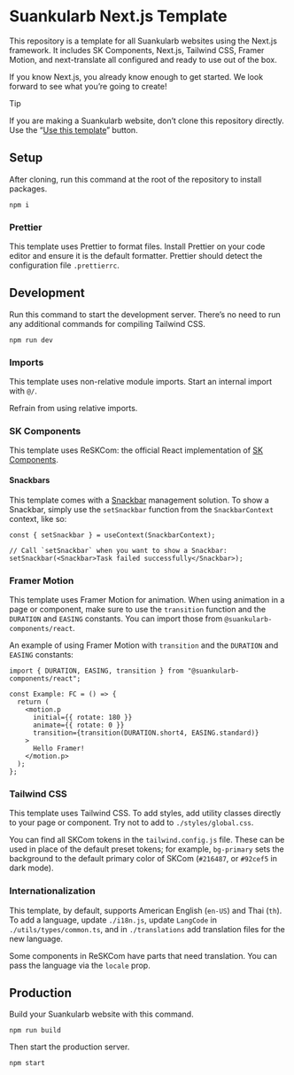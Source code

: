 # Suankularb Next.js Template

This repository is a template for all Suankularb websites using the Next.js framework. It includes SK Components, Next.js, Tailwind CSS, Framer Motion, and next-translate all configured and ready to use out of the box.

If you know Next.js, you already know enough to get started. We look forward to see what you’re going to create!

> [!TIP]
> If you are making a Suankularb website, don’t clone this repository directly. Use the “[Use this template](https://github.com/suankularb-wittayalai-school/sk-nextjs-template/generate)” button.

## Setup

After cloning, run this command at the root of the repository to install packages.

```
npm i
```

### Prettier

This template uses Prettier to format files. Install Prettier on your code editor and ensure it is the default formatter. Prettier should detect the configuration file `.prettierrc`.

## Development

Run this command to start the development server. There’s no need to run any additional commands for compiling Tailwind CSS.

```
npm run dev
```

### Imports

This template uses non-relative module imports. Start an internal import with `@/`.

Refrain from using relative imports.

### SK Components

This template uses ReSKCom: the official React implementation of [SK Components](https://docs.google.com/document/d/1ks5DrzfC_xLg48EFtZALoVQpJpxhsK2It3GDhAhZCcE).

#### Snackbars

This template comes with a [Snackbar](https://docs.google.com/document/d/1ks5DrzfC_xLg48EFtZALoVQpJpxhsK2It3GDhAhZCcE/edit?usp=sharing#heading=h.8mcuhjpzo8bj) management solution. To show a Snackbar, simply use the `setSnackbar` function from the `SnackbarContext` context, like so:

```tsx
const { setSnackbar } = useContext(SnackbarContext);

// Call `setSnackbar` when you want to show a Snackbar:
setSnackbar(<Snackbar>Task failed successfully</Snackbar>);
```

### Framer Motion

This template uses Framer Motion for animation. When using animation in a page or component, make sure to use the `transition` function and the `DURATION` and `EASING` constants. You can import those from `@suankularb-components/react`.

An example of using Framer Motion with `transition` and the `DURATION` and `EASING` constants:

```tsx
import { DURATION, EASING, transition } from "@suankularb-components/react";

const Example: FC = () => {
  return (
    <motion.p
      initial={{ rotate: 180 }}
      animate={{ rotate: 0 }}
      transition={transition(DURATION.short4, EASING.standard)}
    >
      Hello Framer!
    </motion.p>
  );
};
```

### Tailwind CSS

This template uses Tailwind CSS. To add styles, add utility classes directly to your page or component. Try not to add to `./styles/global.css`.

You can find all SKCom tokens in the `tailwind.config.js` file. These can be used in place of the default preset tokens; for example, `bg-primary` sets the background to the default primary color of SKCom (`#216487`, or `#92cef5` in dark mode).

### Internationalization

This template, by default, supports American English (`en-US`) and Thai (`th`). To add a language, update `./i18n.js`, update `LangCode` in `./utils/types/common.ts`, and in `./translations` add translation files for the new language.

Some components in ReSKCom have parts that need translation. You can pass the language via the `locale` prop.

## Production

Build your Suankularb website with this command.

```
npm run build
```

Then start the production server.

```
npm start
```

